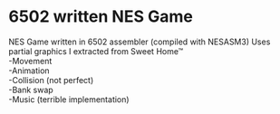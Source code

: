 # 6502 written NES Game
 NES Game written in 6502 assembler (compiled with NESASM3)
 Uses partial graphics I extracted from Sweet Home™  
 -Movement  
 -Animation  
 -Collision (not perfect)  
 -Bank swap  
 -Music (terrible implementation)  
